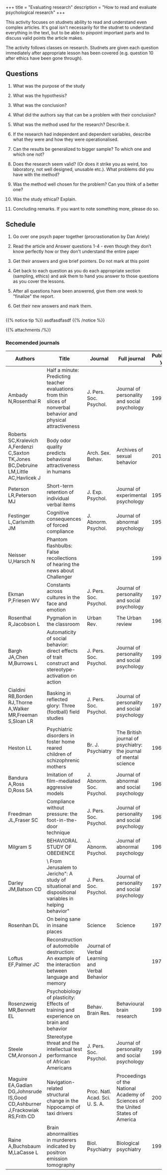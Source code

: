 +++
title = "Evaluating research"
description = "How to read and evaluate psychological research"
+++

This activity focuses on studnets ability to read and understand even complex articles. It's goal isn't necessarily for the studnet to understand everything in the text, but to be able to pinpoint important parts and to discuss valid points the article makes.

The activity follows classes on research. Studnets are given each question immediately after appropriate lesson has been covered (e.g. question 10 after ethics have been gone through).

## Questions
1. What was the purpose of the study

2. What was the hypothesis?

3. What was the conclusion?

4. What did the authors say that can be a problem with their conclusion?

5. What was the method used for the research? Describe it.

6. If the research had independent and dependent variables, describe what they
were and how they were operationalised.

7. Can the results be generalized to bigger sample? To which one and which
one not?

8. Does the research seem valid? (Or does it strike you as weird, too laboratory,
not well designed, unusable etc.). What problems did you have with the
method?

9. Was the method well chosen for the problem? Can you think of a better one?

10. Was the study ethical? Explain.

11. Concluding remarks. If you want to note something more, please do so.

## Schedule

1. Go over one psych paper together (procrastionation by Dan Ariely)

2. Read the article and Answer questions 1-4 - even though they don’t know perfectly how or they don't understand the entire paper

3. Get their answers and give brief pointers. Do not mark at this point

4. Get back to each question as you do each appropriate section (sampling, ethics) and ask them to hand you answer to those questions as you cover the lessons.

5. After all questions have been answered, give them one week to "finalize" the report.

6. Get their new answers and mark them.

##  

{{% notice tip %}}
asdfasdfasdf
{{% /notice %}}

{{% attachments /%}}
### Recomended journals
| Authors                                                                               | Title                                                                                                            | Journal                                        | Full journal                                                                    | Publication year |
|---------------------------------------------------------------------------------------|------------------------------------------------------------------------------------------------------------------|------------------------------------------------|---------------------------------------------------------------------------------|------------------|
| Ambady N,Rosenthal R                                                                  | Half a minute: Predicting teacher evaluations from thin slices of nonverbal behavior and physical attractiveness | J. Pers. Soc. Psychol.                         | Journal of personality and social psychology                                    | 1993             |
| Roberts SC,Kralevich A,Ferdenzi C,Saxton TK,Jones BC,Debruine LM,Little AC,Havlicek J | Body odor quality predicts behavioral attractiveness in humans                                                   | Arch. Sex. Behav.                              | Archives of sexual behavior                                                     | 2011             |
| Peterson LR,Peterson MJ                                                               | Short-term retention of individual verbal items                                                                  | J. Exp. Psychol.                               | Journal of experimental psychology                                              | 1959             |
| Festinger L,Carlsmith JM                                                              | Cognitive consequences of forced compliance                                                                      | J. Abnorm. Psychol.                            | Journal of abnormal psychology                                                  | 1959             |
| Neisser U,Harsch N                                                                    | Phantom flashbulbs: False recollections of hearing the news about Challenger                                     |                                                |                                                                                 | 1992             |
| Ekman P,Friesen WV                                                                    | Constants across cultures in the face and emotion                                                                | J. Pers. Soc. Psychol.                         | Journal of personality and social psychology                                    | 1971             |
| Rosenthal R,Jacobson L                                                                | Pygmalion in the classroom                                                                                       | Urban Rev.                                     | The Urban review                                                                | 1968             |
| Bargh JA,Chen M,Burrows L                                                             | Automaticity of social behavior: direct effects of trait construct and stereotype-activation on action           | J. Pers. Soc. Psychol.                         | Journal of personality and social psychology                                    | 1996             |
| Cialdini RB,Borden RJ,Thorne A,Walker MR,Freeman S,Sloan LR                           | Basking in reflected glory: Three (football) field studies                                                       | J. Pers. Soc. Psychol.                         | Journal of personality and social psychology                                    | 1976             |
| Heston LL                                                                             | Psychiatric disorders in foster home reared children of schizophrenic mothers                                    | Br. J. Psychiatry                              | The British journal of psychiatry: the journal of mental science                | 1966             |
| Bandura A,Ross D,Ross SA                                                              | Imitation of film-mediated aggressive models                                                                     | J. Abnorm. Soc. Psychol.                       | Journal of abnormal and social psychology                                       | 1963             |
| Freedman JL,Fraser SC                                                                 | Compliance without pressure: the foot-in-the-door technique                                                      | J. Pers. Soc. Psychol.                         | Journal of personality and social psychology                                    | 1966             |
| Milgram S                                                                             | BEHAVIORAL STUDY OF OBEDIENCE                                                                                    | J. Abnorm. Psychol.                            | Journal of abnormal psychology                                                  | 1963             |
| Darley JM,Batson CD                                                                   | \ From Jerusalem to Jericho\": A study of situational and dispositional variables in helping behavior"           | J. Pers. Soc. Psychol.                         | Journal of personality and social psychology                                    | 1973             |
| Rosenhan DL                                                                           | On being sane in insane places                                                                                   | Science                                        | Science                                                                         | 1973             |
| Loftus EF,Palmer JC                                                                   | Reconstruction of automobile destruction: An example of the interaction between language and memory              | Journal of Verbal Learning and Verbal Behavior |                                                                                 | 1974             |
| Rosenzweig MR,Bennett EL                                                              | Psychobiology of plasticity: Effects of training and experience on brain and behavior                            | Behav. Brain Res.                              | Behavioural brain research                                                      | 1996             |
| Steele CM,Aronson J                                                                   | Stereotype threat and the intellectual test performance of African Americans                                     | J. Pers. Soc. Psychol.                         | Journal of personality and social psychology                                    | 1995             |
| Maguire EA,Gadian DG,Johnsrude IS,Good CD,Ashburner J,Frackowiak RS,Frith CD          | Navigation-related structural change in the hippocampi of taxi drivers                                           | Proc. Natl. Acad. Sci. U. S. A.                | Proceedings of the National Academy of Sciences of the United States of America | 2000             |
| Raine A,Buchsbaum M,LaCasse L                                                         | Brain abnormalities in murderers indicated by positron emission tomography                                       | Biol. Psychiatry                               | Biological psychiatry                                                           | 1997             |

